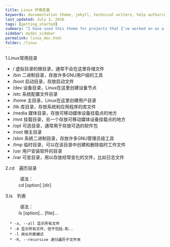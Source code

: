 ```yaml
---
title: Linux 环境变量
keywords: documentation theme, jekyll, technical writers, help authoring tools, hat replacements
last_updated: July 3, 2016
tags: [getting_started]
summary: "I have used this theme for projects that I've worked on as a professional technical writer."
sidebar: mydoc_sidebar
permalink: linux_doc.html
folder: /linux
---
```


1.Linux常用目录
  
* /        虚拟目录的根目录，通常不会在这里存储文件　　    
* /bin     二进制目录，存放许多GNU用户级的工具　　
* /boot    启动目录，存放启动文件　　
* /dev     设备目录，Linux在这里创建设备节点  
* /etc     系统配置文件目录  
* /home    主目录，Linux在这里创建用户目录  
* /lib     库目录，存放系统和应用程序的库文件  
* /media   媒体目录，存放可移动媒体设备挂载点的地方
* /mnt     挂载目录，另一个存放可移动媒体设备挂载点的地方  
* /opt     可选目录，通常用于存放可选的软件包
* /root    根主目录  
* /sbin    系统二进制目录，存放许多GNU管理员级工具
* /tmp     临时目录，可以在该目录中创建和删除临时工作文件
* /usr     用户安装软件的目录
* /var     可变目录，用以存放经常变化的文件，比如日志文件　　

2.cd　遍历目录

　　　 语法：  
      　　　cd [option] [dir]

3.ls　列表

　　　 语法：  
      　　　ls [option]... [file]...

      * -a, --all 显示所有文件  
      * -A 显示所有文件，但不包括.和..  
      * -l 用长列表模式  
      * -R, --recursive 递归遍历子文件夹  
  



